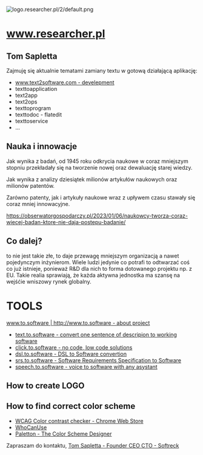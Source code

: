 ![logo.researcher.pl/2/default.png](http://logo.researcher.pl/2/default.png)

# www.researcher.pl


## Tom Sapletta

Zajmuję się aktualnie tematami zamiany textu w gotową działającą aplikację:

+ [www.text2software.com - develepment](https://www.text2software.com/)
+ texttoapplication
+ text2app
+ text2ops
+ texttoprogram
+ texttodoc -  flatedit
+ texttoservice
+ ...

## Nauka i innowacje

Jak wynika z badań, od 1945 roku odkrycia naukowe w coraz mniejszym stopniu przekładały się na tworzenie nowej oraz dewaluację starej wiedzy.

Jak wynika z analizy dziesiątek milionów artykułów naukowych oraz milionów patentów.

Zarówno patenty, jak i artykuły naukowe wraz z upływem czasu stawały się coraz mniej innowacyjne.

https://obserwatorgospodarczy.pl/2023/01/06/naukowcy-tworza-coraz-wiecej-badan-ktore-nie-daja-postepu-badanie/


## Co dalej?

to nie jest takie złe, to daje przewagę mniejszym organizacją a nawet pojedynczym inżynierom.
Wiele ludzi jedynie co potrafi to odtwarzać coś co już istnieje, ponieważ R&D dla nich to forma dotowanego projektu np. z EU. 
Takie realia sprawiają, że każda aktywna jednostka ma szansę na wejśćie wniszowy rynek globalny.

# TOOLS

[www.to.software | http://www.to.software - about project](https://www.to.software/)

-   [text.to.software - convert one sentence of descripion to working software](https://text.to.software/)
-   [click.to.software - no code, low code solutions](https://click.to.software/)
-   [dsl.to.software - DSL to Software convertion](https://dsl.to.software/)
-   [srs.to.software - Software Requirements Specification to Software](https://srs.to.software/)
-   [speech.to.software - voice to software with any asystant](https://speech.to.software/)



## How to create LOGO


## How to find correct color scheme

+ [WCAG Color contrast checker - Chrome Web Store](https://chrome.google.com/webstore/detail/wcag-color-contrast-check/plnahcmalebffmaghcpcmpaciebdhgdf?hl=en)
+ [WhoCanUse](https://www.whocanuse.com/)
+ [Paletton - The Color Scheme Designer](https://paletton.com/#uid=10J0u0kllll9W0afNaKqTvWxe+y)


Zapraszam do kontaktu,
[Tom Sapletta - Founder CEO CTO - Softreck](https://www.linkedin.com/in/tom-sapletta-com/)
